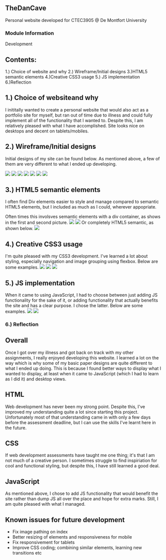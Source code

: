 ## TheDanCave

Personal website developed for CTEC3905 @ De Montfort University

### Module Information
Development

## Contents:

1.) Choice of website and why
2.) Wireframe/Initial designs
3.)HTML5 semantic elements
4.)Creative CSS3 usage
5.) JS implementation
6.)Reflection

## 1.) Choice of websiteand why

I inititally wanted to create a personal website that would also act 
as a portfolio site for myself, but ran out of time due to illness and 
could fully implement all of the functionality that I wanted to. Despite
 this, I am relatively pleased with what I have accomplished. Site looks
 nice on desktops and decent on tablets/mobiles.

## 2.) Wireframe/Initial designs

Initial designs of my site can be found below. As mentioned above, a few of them are very different to what I ended up developing.

<img src="https://github.com/cckraken/TheDanCave/blob/master/designs/26133145_10215648014816931_1581262824_n.jpg">
<img src="https://github.com/cckraken/TheDanCave/blob/master/designs/26133271_10215648015016936_165727140_n.jpg">
<img src="https://github.com/cckraken/TheDanCave/blob/master/designs/26135350_10215648016496973_150541141_n.jpg">
<img src="https://github.com/cckraken/TheDanCave/blob/master/designs/26176616_10215648012096863_49556011_n.jpg">
<img src="https://github.com/cckraken/TheDanCave/blob/master/designs/26177334_10215648012616876_1222303218_n.jpg">
<img src="https://github.com/cckraken/TheDanCave/blob/master/designs/26234128_10215648012576875_1194766307_n.jpg">
<img src="https://github.com/cckraken/TheDanCave/blob/master/designs/26236264_10215648012296868_621161456_o.jpg">

## 3.) HTML5 semantic elements

I often find Div elements easier to style and manage compared to semantic HTML5 elements, but I included as much as I could, wherever appopriate.

Often times this involsves semantic elements with a div container, as shows in the first and second picture.
<img src="https://github.com/cckraken/TheDanCave/blob/master/designs/semant1.png">
<img src="https://github.com/cckraken/TheDanCave/blob/master/designs/semant2.png">
Or completely HTML5 semantic, as shown below.
<img src="https://github.com/cckraken/TheDanCave/blob/master/designs/semant3.png">

## 4.) Creative CSS3 usage
I'm quite pleased with my CSS3 development. I've learned a lot about styling, especially navigation and image grouping using flexbox. Below are some examples.
<img src="https://github.com/cckraken/TheDanCave/blob/master/designs/css1.png">
<img src="https://github.com/cckraken/TheDanCave/blob/master/designs/css2.png">
<img src="https://github.com/cckraken/TheDanCave/blob/master/designs/css3.png">

## 5.) JS implementation
When it came to using JavaScript, I had to choose between just adding JS functionality for the sake of it, or adding functionality that actually benefits the site and has a clear purpose. I chose the latter. Below are some examples.
<img src="https://github.com/cckraken/TheDanCave/blob/master/designs/func1.png">
<img src="https://github.com/cckraken/TheDanCave/blob/master/designs/func2.png">


### 6.) Reflection

## Overall
Once I got over my illness and got back on track with my other 
assignments, I really enjoyed developing this website. I learned a lot 
on the way which is why some of my basic paper designs are quite 
different to what I ended up doing. This is because I found better ways 
to display what I wanted to display, at least when it came to JavaScript
 (which I had to learn as I did it) and desktop views.
 
 ## HTML
 Web development has never been my strong point. Despite this, I've improved my understanding quite a lot since starting this project. Unfortunately most of that understanding came in with only a few days before the assessment deadline, but I can use the skills I've learnt here in the future.
 
 ## CSS
 If web development assessments have taught me one thing; it's that I am not much of a creative person. I sometimes struggle to find inspiriation for cool and functional styling, but despite this, I have still learned a good deal.
 
 ## JavaScript
 As mentioned above, I chose to add JS functionality that would benefit the site rather than dump JS all over the place and hope for extra marks. Still, I am quite pleased with what I managed.
 
 ## Known issues for future development
 - Fix image pathing on index
 - Better resizing of elements and responsiveness for mobile
 - Fix responsivement for tablets
 - Improve CSS coding; combining similar elements, learning new transitions etc
 
